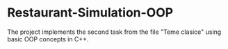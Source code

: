 # Restaurant-Simulation-OOP
The project implements the second task from the file "Teme clasice" using basic OOP concepts in C++.
